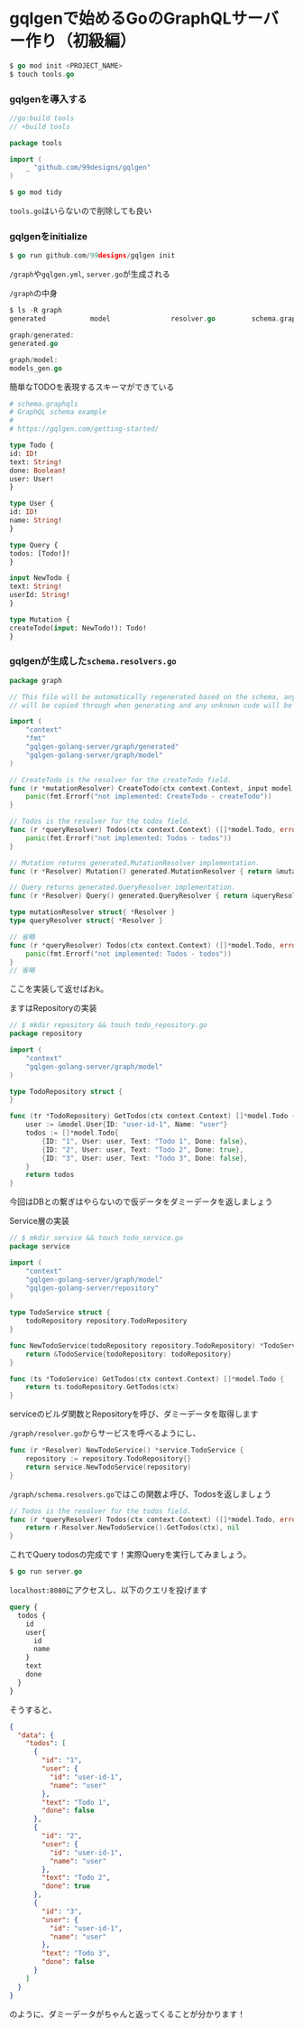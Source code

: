 # gqlgenで始めるGoのGraphQLサーバー作り（初級編）

```go
$ go mod init <PROJECT_NAME>
$ touch tools.go
```

### gqlgenを導入する

```go
//go:build tools
// +build tools

package tools

import (
	_ "github.com/99designs/gqlgen"
)
```
```go
$ go mod tidy
```
`tools.go`はいらないので削除しても良い

### gqlgenをinitialize

```go
$ go run github.com/99designs/gqlgen init
```

`/graph`や`gqlgen.yml`, `server.go`が生成される

`/graph`の中身
```go
$ ls -R graph
generated           model               resolver.go         schema.graphqls     schema.resolvers.go

graph/generated:
generated.go

graph/model:
models_gen.go
```

簡単なTODOを表現するスキーマができている
```graphql
# schema.graphqls
# GraphQL schema example
#
# https://gqlgen.com/getting-started/

type Todo {
id: ID!
text: String!
done: Boolean!
user: User!
}

type User {
id: ID!
name: String!
}

type Query {
todos: [Todo!]!
}

input NewTodo {
text: String!
userId: String!
}

type Mutation {
createTodo(input: NewTodo!): Todo!
}
```

### gqlgenが生成した`schema.resolvers.go`
```go
package graph

// This file will be automatically regenerated based on the schema, any resolver implementations
// will be copied through when generating and any unknown code will be moved to the end.

import (
	"context"
	"fmt"
	"gqlgen-golang-server/graph/generated"
	"gqlgen-golang-server/graph/model"
)

// CreateTodo is the resolver for the createTodo field.
func (r *mutationResolver) CreateTodo(ctx context.Context, input model.NewTodo) (*model.Todo, error) {
	panic(fmt.Errorf("not implemented: CreateTodo - createTodo"))
}

// Todos is the resolver for the todos field.
func (r *queryResolver) Todos(ctx context.Context) ([]*model.Todo, error) {
	panic(fmt.Errorf("not implemented: Todos - todos"))
}

// Mutation returns generated.MutationResolver implementation.
func (r *Resolver) Mutation() generated.MutationResolver { return &mutationResolver{r} }

// Query returns generated.QueryResolver implementation.
func (r *Resolver) Query() generated.QueryResolver { return &queryResolver{r} }

type mutationResolver struct{ *Resolver }
type queryResolver struct{ *Resolver }

```
```go
// 省略
func (r *queryResolver) Todos(ctx context.Context) ([]*model.Todo, error) {
	panic(fmt.Errorf("not implemented: Todos - todos"))
}
// 省略
```
ここを実装して返せばおk。

ますはRepositoryの実装
```go
// $ mkdir repository && touch todo_repository.go
package repository

import (
	"context"
	"gqlgen-golang-server/graph/model"
)

type TodoRepository struct {
}

func (tr *TodoRepository) GetTodos(ctx context.Context) []*model.Todo {
	user := &model.User{ID: "user-id-1", Name: "user"}
	todos := []*model.Todo{
		{ID: "1", User: user, Text: "Todo 1", Done: false},
		{ID: "2", User: user, Text: "Todo 2", Done: true},
		{ID: "3", User: user, Text: "Todo 3", Done: false},
	}
	return todos
}
```

今回はDBとの繋ぎはやらないので仮データをダミーデータを返しましょう

Service層の実装
```go
// $ mkdir service && touch todo_service.go
package service

import (
	"context"
	"gqlgen-golang-server/graph/model"
	"gqlgen-golang-server/repository"
)

type TodoService struct {
	todoRepository repository.TodoRepository
}

func NewTodoService(todoRepository repository.TodoRepository) *TodoService {
	return &TodoService{todoRepository: todoRepository}
}

func (ts *TodoService) GetTodos(ctx context.Context) []*model.Todo {
	return ts.todoRepository.GetTodos(ctx)
}
```

serviceのビルダ関数とRepositoryを呼び、ダミーデータを取得します

`/graph/resolver.go`からサービスを呼べるようにし、
```go
func (r *Resolver) NewTodoService() *service.TodoService {
	repository := repository.TodoRepository{}
	return service.NewTodoService(repository)
}
```

`/graph/schema.resolvers.go`ではこの関数よ呼び、Todosを返しましょう
```go
// Todos is the resolver for the todos field.
func (r *queryResolver) Todos(ctx context.Context) ([]*model.Todo, error) {
	return r.Resolver.NewTodoService().GetTodos(ctx), nil
}
```

これでQuery todosの完成です！実際Queryを実行してみましょう。
```go
$ go run server.go
```

`localhost:8080`にアクセスし、以下のクエリを投げます
```graphql
query {
  todos {
    id
    user{
      id
      name
    }
    text
    done
  }
}
```
そうすると、
```json
{
  "data": {
    "todos": [
      {
        "id": "1",
        "user": {
          "id": "user-id-1",
          "name": "user"
        },
        "text": "Todo 1",
        "done": false
      },
      {
        "id": "2",
        "user": {
          "id": "user-id-1",
          "name": "user"
        },
        "text": "Todo 2",
        "done": true
      },
      {
        "id": "3",
        "user": {
          "id": "user-id-1",
          "name": "user"
        },
        "text": "Todo 3",
        "done": false
      }
    ]
  }
}
```
のように、ダミーデータがちゃんと返ってくることが分かります！